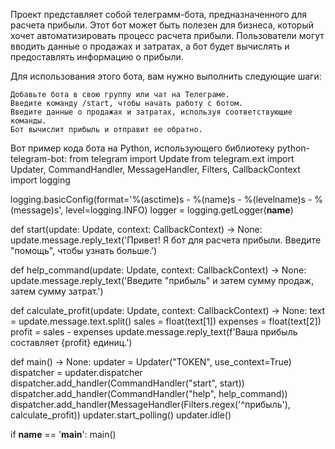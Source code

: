 Проект представляет собой телеграмм-бота, предназначенного для расчета прибыли. Этот бот может быть полезен для бизнеса, который хочет автоматизировать процесс расчета прибыли. Пользователи могут вводить данные о продажах и затратах, а бот будет вычислять и предоставлять информацию о прибыли.

Для использования этого бота, вам нужно выполнить следующие шаги:

    Добавьте бота в свою группу или чат на Телеграме.
    Введите команду /start, чтобы начать работу с ботом.
    Введите данные о продажах и затратах, используя соответствующие команды.
    Бот вычислит прибыль и отправит ее обратно.

Вот пример кода бота на Python, использующего библиотеку python-telegram-bot:
from telegram import Update
from telegram.ext import Updater, CommandHandler, MessageHandler, Filters, CallbackContext
import logging

logging.basicConfig(format='%(asctime)s - %(name)s - %(levelname)s - %(message)s',
                   level=logging.INFO)
logger = logging.getLogger(__name__)

def start(update: Update, context: CallbackContext) -> None:
   update.message.reply_text('Привет! Я бот для расчета прибыли. Введите "помощь", чтобы узнать больше.')

def help_command(update: Update, context: CallbackContext) -> None:
   update.message.reply_text('Введите "прибыль" и затем сумму продаж, затем сумму затрат.')

def calculate_profit(update: Update, context: CallbackContext) -> None:
   text = update.message.text.split()
   sales = float(text[1])
   expenses = float(text[2])
   profit = sales - expenses
   update.message.reply_text(f'Ваша прибыль составляет {profit} единиц.')

def main() -> None:
   updater = Updater("TOKEN", use_context=True)
   dispatcher = updater.dispatcher
   dispatcher.add_handler(CommandHandler("start", start))
   dispatcher.add_handler(CommandHandler("help", help_command))
   dispatcher.add_handler(MessageHandler(Filters.regex('^прибыль'), calculate_profit))
   updater.start_polling()
   updater.idle()

if __name__ == '__main__':
   main()
